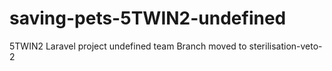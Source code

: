 # saving-pets-5TWIN2-undefined
5TWIN2 Laravel project undefined team
Branch moved to sterilisation-veto-2
